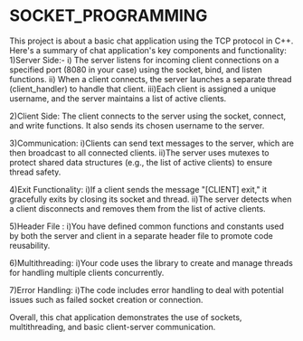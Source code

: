 # SOCKET_PROGRAMMING

This project is about a basic chat application using the TCP protocol in C++. Here's a summary of  chat application's key components and functionality:
1)Server Side:-
i)  The server listens for incoming client connections on a specified port (8080 in your case) using the socket, bind, and listen functions.
ii) When a client connects, the server launches a separate thread (client_handler) to handle that client.
iii)Each client is assigned a unique username, and the server maintains a list of active clients.

2)Client Side:
The client connects to the server using the socket, connect, and write functions. It also sends its chosen username to the server.

3)Communication:
i)Clients can send text messages to the server, which are then broadcast to all connected clients.
ii)The server uses mutexes to protect shared data structures (e.g., the list of active clients) to ensure thread safety.

4)Exit Functionality:
i)If a client sends the message "[CLIENT] exit," it gracefully exits by closing its socket and thread.
ii)The server detects when a client disconnects and removes them from the list of active clients.

5)Header File :
i)You have defined common functions and constants used by both the server and client in a separate header file to promote code reusability.

6)Multithreading:
i)Your code uses the <thread> library to create and manage threads for handling multiple clients concurrently.

7)Error Handling:
i)The code includes error handling to deal with potential issues such as failed socket creation or connection.


Overall, this chat application demonstrates the use of sockets, multithreading, and basic client-server communication. 

